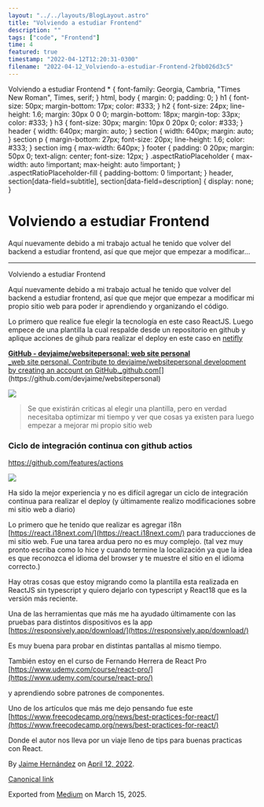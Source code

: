 ```yaml
---
layout: "../../layouts/BlogLayout.astro"
title: "Volviendo a estudiar Frontend"
description: ""
tags: ["code", "Frontend"]
time: 4
featured: true
timestamp: "2022-04-12T12:20:31-0300"
filename: "2022-04-12_Volviendo-a-estudiar-Frontend-2fbb026d3c5"
---
```


Volviendo a estudiar Frontend \* { font-family: Georgia, Cambria, "Times New Roman", Times, serif; } html, body { margin: 0; padding: 0; } h1 { font-size: 50px; margin-bottom: 17px; color: #333; } h2 { font-size: 24px; line-height: 1.6; margin: 30px 0 0 0; margin-bottom: 18px; margin-top: 33px; color: #333; } h3 { font-size: 30px; margin: 10px 0 20px 0; color: #333; } header { width: 640px; margin: auto; } section { width: 640px; margin: auto; } section p { margin-bottom: 27px; font-size: 20px; line-height: 1.6; color: #333; } section img { max-width: 640px; } footer { padding: 0 20px; margin: 50px 0; text-align: center; font-size: 12px; } .aspectRatioPlaceholder { max-width: auto !important; max-height: auto !important; } .aspectRatioPlaceholder-fill { padding-bottom: 0 !important; } header, section\[data-field=subtitle\], section\[data-field=description\] { display: none; }

Volviendo a estudiar Frontend
=============================

Aquí nuevamente debido a mi trabajo actual he tenido que volver del backend a estudiar frontend, así que que mejor que empezar a modificar…

* * *

Volviendo a estudiar Frontend

Aquí nuevamente debido a mi trabajo actual he tenido que volver del backend a estudiar frontend, así que que mejor que empezar a modificar mi propio sitio web para poder ir aprendiendo y organizando el código.

Lo primero que realice fue elegir la tecnología en este caso ReactJS. Luego empece de una plantilla la cual respalde desde un repositorio en github y aplique acciones de gihub para realizar el deploy en este caso en [netifly](https://www.netlify.com/)

[**GitHub - devjaime/websitepersonal: web site personal**  
_web site personal. Contribute to devjaime/websitepersonal development by creating an account on GitHub._github.com](https://github.com/devjaime/websitepersonal "https://github.com/devjaime/websitepersonal")[](https://github.com/devjaime/websitepersonal)

![](https://cdn-images-1.medium.com/max/800/1*pmKc4m4yc76DW05owTsovA.png)

> Se que existirán criticas al elegir una plantilla, pero en verdad necesitaba optimizar mi tiempo y ver que cosas ya existen para luego empezar a mejorar mi propio sitio web

### Ciclo de integración continua con github actios

https://github.com/features/actions

![](https://cdn-images-1.medium.com/max/800/1*sve8azQOsmUzO7Cn0yTwew.png)

Ha sido la mejor experiencia y no es difícil agregar un ciclo de integración continua para realizar el deploy (y últimamente realizo modificaciones sobre mi sitio web a diario)

Lo primero que he tenido que realizar es agregar i18n [https://react.i18next.com/](https://react.i18next.com/) para traducciones de mi sitio web. Fue una tarea ardua pero no es muy complejo. (tal vez muy pronto escriba como lo hice y cuando termine la localización ya que la idea es que reconozca el idioma del browser y te muestre el sitio en el idioma correcto.)

Hay otras cosas que estoy migrando como la plantilla esta realizada en ReactJS sin typescript y quiero dejarlo con typescript y React18 que es la versión más reciente.

Una de las herramientas que más me ha ayudado últimamente con las pruebas para distintos dispositivos es la app [https://responsively.app/download/](https://responsively.app/download/)

Es muy buena para probar en distintas pantallas al mismo tiempo.

También estoy en el curso de Fernando Herrera de React Pro [https://www.udemy.com/course/react-pro/](https://www.udemy.com/course/react-pro/)

y aprendiendo sobre patrones de componentes.

Uno de los artículos que más me dejo pensando fue este [https://www.freecodecamp.org/news/best-practices-for-react/](https://www.freecodecamp.org/news/best-practices-for-react/)

Donde el autor nos lleva por un viaje lleno de tips para buenas practicas con React.

By [Jaime Hernández](https://medium.com/@devjaime) on [April 12, 2022](https://medium.com/p/2fbb026d3c5).

[Canonical link](https://medium.com/@devjaime/volviendo-a-estudiar-frontend-2fbb026d3c5)

Exported from [Medium](https://medium.com) on March 15, 2025.